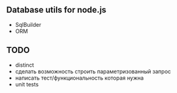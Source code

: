 ﻿Database utils for node.js
--------------------------

- SqlBuilder
- ORM

TODO
----
- distinct
- сделать возможность строить параметризованный запрос
- написать тест/функциональность которая нужна
- unit tests